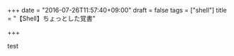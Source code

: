 +++
date = "2016-07-26T11:57:40+09:00"
draft = false
tags = ["shell"]
title = "【Shell】ちょっとした覚書"

+++

test
